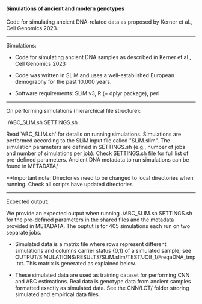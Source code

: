 #### Simulations of ancient and modern genotypes

Code for simulating ancient DNA-related data as proposed by Kerner et al., Cell Genomics 2023.

------

Simulations:

- Code for simulating ancient DNA samples as described in Kerner et al., Cell Genomics 2023
	
- Code was written in SLiM and uses a well-established European demography for the past 10,000 years.

- Software requirements: SLiM v3, R (+ dplyr package), perl

-------

On performing simulations (hierarchical file structure):

./ABC_SLIM.sh SETTINGS.sh

Read 'ABC_SLIM.sh' for details on running simulations. Simulations are performed according to the SLiM input file called "SLiM.slim". The simulation parameters are defined in SETTINGS.sh (e.g., number of jobs and number of simulations per job). Check SETTINGS.sh file for full list of pre-defined parameters. Ancient DNA metadata to run simulations can be found in METADATA/

**Important note: Directories need to be changed to local directories when running. Check all scripts have updated directories


-------

Expected output:

We provide an expected output when running ./ABC_SLIM.sh SETTINGS.sh for the pre-defined parameters in the shared files and the metadata provided in METADATA. The ouptut is for 405 simulations each run on two separate jobs. 

- Simulated data is a matrix file where rows represent different simulations and columns carrier status {0,1} of a simulated sample; see OUTPUT/SIMULATIONS/RESULTS/SLiM.slim/TEST/JOB_1/FreqaDNA_tmp.txt. This matrix is generated as explained below.
	
- These simulated data are used as training dataset for performing CNN and ABC estimations. Real data is genotype data from ancient samples formatted exactly as simulated data. See the CNN/LCT/ folder stroring simulated and empirical data files.


